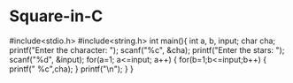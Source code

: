 # Square-in-C

#include<stdio.h>
#include<string.h>
int main(){
  int a, b, input;
  char cha;
  printf("Enter the character:  ");
  scanf("%c", &cha);
  printf("Enter the stars:  ");
  scanf("%d", &input);
  for(a=1; a<=input; a++)
  {
    for(b=1;b<=input;b++)
    {
      printf(" %c",cha);
    }
    printf("\n");
  }
}
